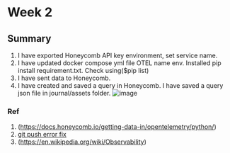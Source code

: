 # Week 2
## Summary
1. I have exported Honeycomb API key environment, set service name.
2. I have updated docker compose yml file OTEL name env. Installed pip install requirement.txt. Check using($pip list) 
3. I have sent data to Honeycomb. 
4. I have created and saved a query in Honeycomb. I have saved a query json file in journal/assets folder.
![image](https://user-images.githubusercontent.com/116926319/221529546-bd92488a-896e-4aca-a1ac-9a108d50c12a.png)


### Ref
1. (https://docs.honeycomb.io/getting-data-in/opentelemetry/python/)
2. [git push error fix](https://stackoverflow.com/questions/24114676/git-error-failed-to-push-some-refs-to-remote)
3. (https://en.wikipedia.org/wiki/Observability)
